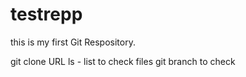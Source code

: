 # testrepp

this is my first Git Respository.

git clone URL 
ls - list to check files
git branch to check 


